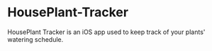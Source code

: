 # HousePlant-Tracker
HousePlant Tracker is an iOS app used to keep track of your plants' watering schedule.
